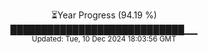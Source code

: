 <p align="center">
⏳Year Progress (94.19 %)<br>
████████████████████████████▁▁ <br>
<sub>Updated: Tue, 10 Dec 2024 18:03:56 GMT</sub>
</p>

